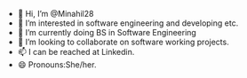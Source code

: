 - 👋 Hi, I’m @Minahil28
- 👀 I’m interested in software engineering and developing etc.
- 🌱 I’m currently doing BS in Software Engineering
- 💞️ I’m looking to collaborate on software working projects.
- 📫 I can be reached at Linkedin.
- 😄 Pronouns:She/her.
<!---
Minahil28/Minahil28 is a ✨ special ✨ repository because its `README.md` (this file) appears on your GitHub profile.
You can click the Preview link to take a look at your changes.
--->
